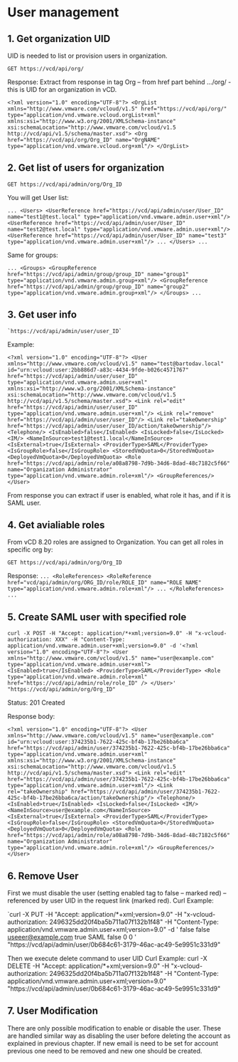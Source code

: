 # User management

## 1. Get organization UID
UID is needed to list or provision users in organization.

`GET https://vcd/api/org/`

Response:
Extract from response in tag Org – from href part behind …/org/ - this is UID for an organization in vCD.

`<?xml version="1.0" encoding="UTF-8"?>
<OrgList xmlns="http://www.vmware.com/vcloud/v1.5" href="https://vcd/api/org/" type="application/vnd.vmware.vcloud.orgList+xml" xmlns:xsi="http://www.w3.org/2001/XMLSchema-instance" xsi:schemaLocation="http://www.vmware.com/vcloud/v1.5 http://vcd/api/v1.5/schema/master.xsd">
    <Org href="https://vcd/api/org/Org_ID" name="OrgNAME" type="application/vnd.vmware.vcloud.org+xml"/>
</OrgList>`


## 2. Get list of users for organization

`GET https://vcd/api/admin/org/Org_ID`

You will get User list:

  `
  ...
  <Users>
        <UserReference href="https://vcd/api/admin/user/User_ID" name="test1@test.local" type="application/vnd.vmware.admin.user+xml"/>
        <UserReference href="https://vcd/api/admin/user/User_ID" name="test2@test.local" type="application/vnd.vmware.admin.user+xml"/>
        <UserReference href="https://vcd/api/admin/user/User_ID" name="test3" type="application/vnd.vmware.admin.user+xml"/>
        ...
    </Users>
    ...
    `

Same for groups:

`
...
<Groups>
        <GroupReference href="https://vcd/api/admin/group/group_ID" name="group1" type="application/vnd.vmware.admin.group+xml"/>
        <GroupReference href="https://vcd/api/admin/group/group_ID" name="group2" type="application/vnd.vmware.admin.group+xml"/>
    </Groups>
...    
`

## 3. Get user info

    `https://vcd/api/admin/user/user_ID`

Example:

`<?xml version="1.0" encoding="UTF-8"?>
<User xmlns="http://www.vmware.com/vcloud/v1.5" name="test@bartodav.local" id="urn:vcloud:user:2bb886d7-a83c-4434-9fde-b026c4571767" href="https://vcd/api/admin/user/user_ID" type="application/vnd.vmware.admin.user+xml" xmlns:xsi="http://www.w3.org/2001/XMLSchema-instance" xsi:schemaLocation="http://www.vmware.com/vcloud/v1.5 http://vcd/api/v1.5/schema/master.xsd">
    <Link rel="edit" href="https://vcd/api/admin/user/user_ID" type="application/vnd.vmware.admin.user+xml"/>
    <Link rel="remove" href="https://vcd/api/admin/user/user_ID"/>
    <Link rel="takeOwnership" href="https://vcd/api/admin/user/user_ID/action/takeOwnership"/>
    <Telephone/>
    <IsEnabled>false</IsEnabled>
    <IsLocked>false</IsLocked>
    <IM/>
    <NameInSource>test1@test1.local</NameInSource>
    <IsExternal>true</IsExternal>
    <ProviderType>SAML</ProviderType>
    <IsGroupRole>false</IsGroupRole>
    <StoredVmQuota>0</StoredVmQuota>
    <DeployedVmQuota>0</DeployedVmQuota>
    <Role href="https://vcd/api/admin/role/a08a8798-7d9b-34d6-8dad-48c7182c5f66" name="Organization Administrator" type="application/vnd.vmware.admin.role+xml"/>
    <GroupReferences/>
</User>`
 
From response you can extract if user is enabled, what role it has, and if it is SAML user.

## 4. Get avialiable roles
From vCD 8.20 roles are assigned to Organization. You can get all roles in specific org by:

`GET https://vcd/api/admin/org/Org_ID`

Response:
`...
 <RoleReferences>
        <RoleReference href="vcd/api/admin/org/ORG_ID/role/ROLE_ID" name="ROLE NAME" type="application/vnd.vmware.admin.role+xml"/>
        ...
    </RoleReferences>
 ...`

## 5. Create SAML user with specified role

`curl -X POST
-H "Accept: application/*+xml;version=9.0"
-H "x-vcloud-authorization: XXX"
-H "Content-Type: application/vnd.vmware.admin.user+xml;version=9.0"
-d '<?xml version="1.0" encoding="UTF-8"?>
<User
xmlns="http://www.vmware.com/vcloud/v1.5"
name="user@example.com"
type="application/vnd.vmware.admin.user+xml">
<IsEnabled>true</IsEnabled>
<ProviderType>SAML</ProviderType>
<Role
type="application/vnd.vmware.admin.role+xml"
href="https://vcd/api/admin/role/role_ID" />
</User>'
"https://vcd/api/admin/org/Org_ID"`
 

Status: 201 Created

Response body:

`<?xml version="1.0" encoding="UTF-8"?>
<User xmlns="http://www.vmware.com/vcloud/v1.5" name="user@example.com" id="urn:vcloud:user:374235b1-7622-425c-bf4b-17be26bba6ca" href="https://vcd/api/admin/user/374235b1-7622-425c-bf4b-17be26bba6ca" type="application/vnd.vmware.admin.user+xml" xmlns:xsi="http://www.w3.org/2001/XMLSchema-instance" xsi:schemaLocation="http://www.vmware.com/vcloud/v1.5 http://vcd/api/v1.5/schema/master.xsd">
    <Link rel="edit" href="https://vcd/api/admin/user/374235b1-7622-425c-bf4b-17be26bba6ca" type="application/vnd.vmware.admin.user+xml"/>
    <Link rel="takeOwnership" href="https://vcd/api/admin/user/374235b1-7622-425c-bf4b-17be26bba6ca/action/takeOwnership"/>
    <Telephone/>
    <IsEnabled>true</IsEnabled>
    <IsLocked>false</IsLocked>
    <IM/>
    <NameInSource>user@example.com</NameInSource>
    <IsExternal>true</IsExternal>
    <ProviderType>SAML</ProviderType>
    <IsGroupRole>false</IsGroupRole>
    <StoredVmQuota>0</StoredVmQuota>
    <DeployedVmQuota>0</DeployedVmQuota>
    <Role href="https://vcd/api/admin/role/a08a8798-7d9b-34d6-8dad-48c7182c5f66" name="Organization Administrator" type="application/vnd.vmware.admin.role+xml"/>
    <GroupReferences/>
</User>`

## 6. Remove User
First we must disable the user (setting enabled tag to false – marked red) – referenced by user UID in the request link (marked red).
Curl Example:

`curl -X PUT
-H "Accept: application/*+xml;version=9.0"
-H "x-vcloud-authorization: 2496325dd20f4ba5b711a07f132b1f48"
-H "Content-Type: application/vnd.vmware.admin.user+xml;version=9.0"
-d '<?xml version="1.0" encoding="UTF-8"?>
<User xmlns="http://www.vmware.com/vcloud/v1.5" name="useeer@example.com" id="urn:vcloud:user:0b684c61-3179-46ac-ac49-5e9951c331d9" href="https://vcd/api/admin/user/0b684c61-3179-46ac-ac49-5e9951c331d9" type="application/vnd.vmware.admin.user+xml" xmlns:xsi="http://www.w3.org/2001/XMLSchema-instance" xsi:schemaLocation="http://www.vmware.com/vcloud/v1.5 http://vcd/api/v1.5/schema/master.xsd">
    <Link rel="edit" href="https://vcd/api/admin/user/0b684c61-3179-46ac-ac49-5e9951c331d9" type="application/vnd.vmware.admin.user+xml"/>
    <Link rel="takeOwnership" href="https://vcd/api/admin/user/0b684c61-3179-46ac-ac49-5e9951c331d9/action/takeOwnership"/>
    <Telephone/>
    <IsEnabled>false</IsEnabled>
    <IsLocked>false</IsLocked>
    <IM/>
    <NameInSource>useeer@example.com</NameInSource>
    <IsExternal>true</IsExternal>
    <ProviderType>SAML</ProviderType>
    <IsGroupRole>false</IsGroupRole>
    <StoredVmQuota>0</StoredVmQuota>
    <DeployedVmQuota>0</DeployedVmQuota>
    <Role href="https://vcd/api/admin/role/a08a8798-7d9b-34d6-8dad-48c7182c5f66" name="Organization Administrator" type="application/vnd.vmware.admin.role+xml"/>
    <GroupReferences/>
</User>'
"https://vcd/api/admin/user/0b684c61-3179-46ac-ac49-5e9951c331d9"
 
Then we execute delete command to user UID
Curl Example:
curl -X DELETE
-H "Accept: application/*+xml;version=9.0"
-H "x-vcloud-authorization: 2496325dd20f4ba5b711a07f132b1f48"
-H "Content-Type: application/vnd.vmware.admin.user+xml;version=9.0"
"https://vcd/api/admin/user/0b684c61-3179-46ac-ac49-5e9951c331d9"
 
## 7. User Modification
There are only possible modification to enable or disable the user.
These are handled similar way as disabling the user before deleting the account as explained in previous chapter. If new email is need to be set for account previous one need to be removed and new one should be created.
